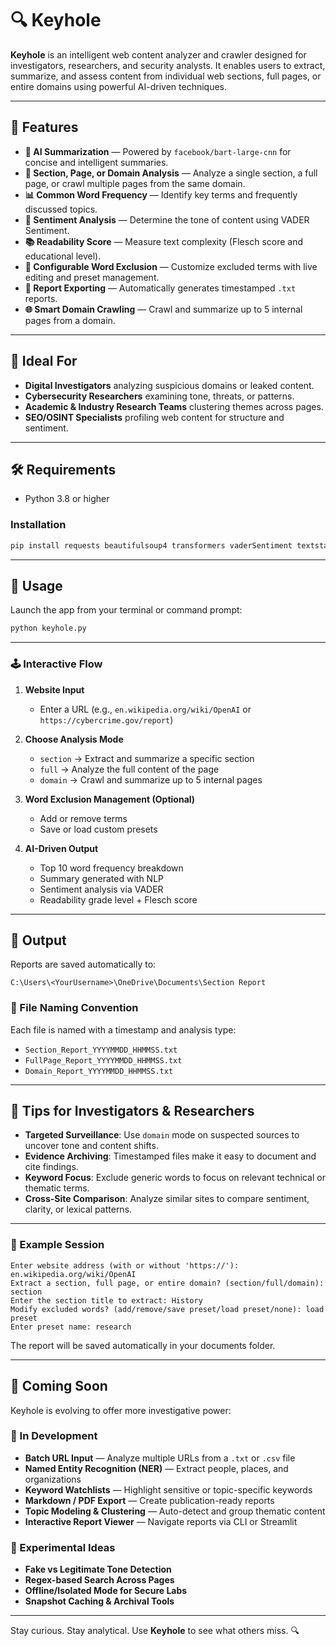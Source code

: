 # 🔍 Keyhole

**Keyhole** is an intelligent web content analyzer and crawler designed for investigators, researchers, and security analysts. It enables users to extract, summarize, and assess content from individual web sections, full pages, or entire domains using powerful AI-driven techniques.

---

## 🚀 Features

- **🧠 AI Summarization** — Powered by `facebook/bart-large-cnn` for concise and intelligent summaries.
- **🔬 Section, Page, or Domain Analysis** — Analyze a single section, a full page, or crawl multiple pages from the same domain.
- **📊 Common Word Frequency** — Identify key terms and frequently discussed topics.
- **💬 Sentiment Analysis** — Determine the tone of content using VADER Sentiment.
- **📚 Readability Score** — Measure text complexity (Flesch score and educational level).
- **📁 Configurable Word Exclusion** — Customize excluded terms with live editing and preset management.
- **📝 Report Exporting** — Automatically generates timestamped `.txt` reports.
- **🌐 Smart Domain Crawling** — Crawl and summarize up to 5 internal pages from a domain.

---

## 👥 Ideal For

- **Digital Investigators** analyzing suspicious domains or leaked content.
- **Cybersecurity Researchers** examining tone, threats, or patterns.
- **Academic & Industry Research Teams** clustering themes across pages.
- **SEO/OSINT Specialists** profiling web content for structure and sentiment.

---

## 🛠 Requirements

- Python 3.8 or higher

### Installation

```bash
pip install requests beautifulsoup4 transformers vaderSentiment textstat torch
```

---

## 🧪 Usage

Launch the app from your terminal or command prompt:

```bash
python keyhole.py
```

---

### 🕹 Interactive Flow

1. **Website Input**
   - Enter a URL (e.g., `en.wikipedia.org/wiki/OpenAI` or `https://cybercrime.gov/report`)

2. **Choose Analysis Mode**
   - `section` → Extract and summarize a specific section
   - `full` → Analyze the full content of the page
   - `domain` → Crawl and summarize up to 5 internal pages

3. **Word Exclusion Management (Optional)**
   - Add or remove terms
   - Save or load custom presets

4. **AI-Driven Output**
   - Top 10 word frequency breakdown
   - Summary generated with NLP
   - Sentiment analysis via VADER
   - Readability grade level + Flesch score

---

## 📂 Output

Reports are saved automatically to:

```
C:\Users\<YourUsername>\OneDrive\Documents\Section Report
```

### 📄 File Naming Convention

Each file is named with a timestamp and analysis type:

- `Section_Report_YYYYMMDD_HHMMSS.txt`
- `FullPage_Report_YYYYMMDD_HHMMSS.txt`
- `Domain_Report_YYYYMMDD_HHMMSS.txt`

---

## 🧠 Tips for Investigators & Researchers

- **Targeted Surveillance**: Use `domain` mode on suspected sources to uncover tone and content shifts.
- **Evidence Archiving**: Timestamped files make it easy to document and cite findings.
- **Keyword Focus**: Exclude generic words to focus on relevant technical or thematic terms.
- **Cross-Site Comparison**: Analyze similar sites to compare sentiment, clarity, or lexical patterns.

---

### 💬 Example Session

```text
Enter website address (with or without 'https://'): en.wikipedia.org/wiki/OpenAI
Extract a section, full page, or entire domain? (section/full/domain): section
Enter the section title to extract: History
Modify excluded words? (add/remove/save preset/load preset/none): load preset
Enter preset name: research
```

The report will be saved automatically in your documents folder.

---

## 🔮 Coming Soon

Keyhole is evolving to offer more investigative power:

### 🚧 In Development

- **Batch URL Input** — Analyze multiple URLs from a `.txt` or `.csv` file
- **Named Entity Recognition (NER)** — Extract people, places, and organizations
- **Keyword Watchlists** — Highlight sensitive or topic-specific keywords
- **Markdown / PDF Export** — Create publication-ready reports
- **Topic Modeling & Clustering** — Auto-detect and group thematic content
- **Interactive Report Viewer** — Navigate reports via CLI or Streamlit

### 🧪 Experimental Ideas

- **Fake vs Legitimate Tone Detection**
- **Regex-based Search Across Pages**
- **Offline/Isolated Mode for Secure Labs**
- **Snapshot Caching & Archival Tools**

---

Stay curious. Stay analytical. Use **Keyhole** to see what others miss. 🔍

